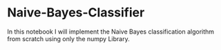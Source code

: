 # Naive-Bayes-Classifier

In this notebook I will implement the Naive Bayes classification algorithm from scratch using only the numpy Library.
